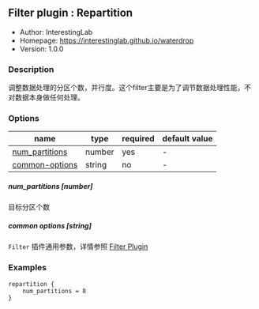 ## Filter plugin : Repartition

* Author: InterestingLab
* Homepage: https://interestinglab.github.io/waterdrop
* Version: 1.0.0

### Description

调整数据处理的分区个数，并行度。这个filter主要是为了调节数据处理性能，不对数据本身做任何处理。

### Options

| name | type | required | default value |
| --- | --- | --- | --- |
| [num_partitions](#num_partitions-number) | number | yes | - |
| [common-options](#common-options-string)| string | no | - |


##### num_partitions [number]

目标分区个数

##### common options [string]

`Filter` 插件通用参数，详情参照 [Filter Plugin](/zh-cn/v1/configuration/filter-plugin)


### Examples

```
repartition {
    num_partitions = 8
}
```